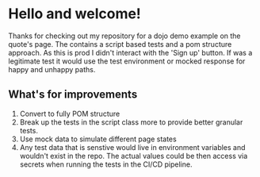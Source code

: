 # Hello and welcome!

Thanks for checking out my repository for a dojo demo example on the quote's page. The contains a script based tests and a pom structure approach. 
As this is prod I didn't interact with the 'Sign up' button. If was a legitimate test it would use the test environment or mocked response for happy and unhappy paths.  

## What's for improvements
1. Convert to fully POM structure 
2. Break up the tests in the script class more to provide better granular tests.
3. Use mock data to simulate different page states 
4. Any test data that is senstive would live in environment variables and wouldn't exist in the repo. The actual values could be then access via secrets when running the tests in the CI/CD pipeline. 
